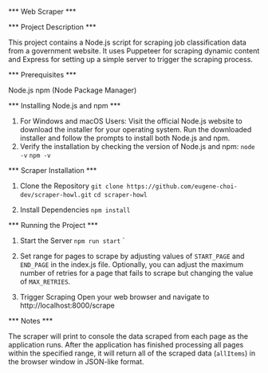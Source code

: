*** Web Scraper ***

*** Project Description ***

This project contains a Node.js script for scraping job classification data from a government website. It uses Puppeteer for scraping dynamic content and Express for setting up a simple server to trigger the scraping process.

*** Prerequisites ***

Node.js
npm (Node Package Manager)

*** Installing Node.js and npm ***

1. For Windows and macOS Users:
    Visit the official Node.js website to download the installer for your operating system.
    Run the downloaded installer and follow the prompts to install both Node.js and npm.
2. Verify the installation by checking the version of Node.js and npm:
    `node -v`
    `npm -v`

*** Scraper Installation ***

1. Clone the Repository
    `git clone https://github.com/eugene-choi-dev/scraper-howl.git`
    `cd scraper-howl`

2. Install Dependencies
    `npm install`

*** Running the Project ***

1. Start the Server
    `npm run start`
`
2. Set range for pages to scrape by adjusting values of `START_PAGE` and `END_PAGE` in the index.js file. Optionally, you can adjust the maximum number of retries for a page that fails to scrape but changing the value of `MAX_RETRIES`.

3. Trigger Scraping
    Open your web browser and navigate to http://localhost:8000/scrape

*** Notes ***

The scraper will print to console the data scraped from each page as the application runs. After the application has finished processing all pages within the specified range, it will return all of the scraped data (`allItems`) in the browser window in JSON-like format.